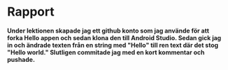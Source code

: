 
# Rapport

**Under lektionen skapade jag ett github konto som jag använde för att forka Hello appen och sedan klona den till Android Studio. 
Sedan gick jag in och ändrade texten från en string med "Hello" till ren text där det stog "Hello world." Slutligen commitade jag 
med en kort kommentar och pushade.**

